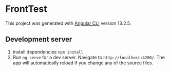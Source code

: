 # FrontTest

This project was generated with [Angular CLI](https://github.com/angular/angular-cli) version 13.2.5.

## Development server
1. install dependencies `npm install`
2. Run `ng serve` for a dev server. Navigate to `http://localhost:4200/`. The app will automatically reload if you change any of the source files.
